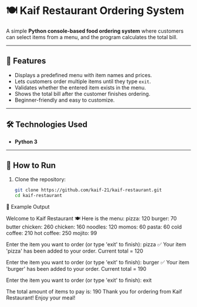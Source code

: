 # 🍽️ Kaif Restaurant Ordering System

A simple **Python console-based food ordering system** where customers can select items from a menu, and the program calculates the total bill.

---

## 📌 Features
- Displays a predefined menu with item names and prices.  
- Lets customers order multiple items until they type `exit`.  
- Validates whether the entered item exists in the menu.  
- Shows the total bill after the customer finishes ordering.  
- Beginner-friendly and easy to customize.

---

## 🛠️ Technologies Used
- **Python 3**

---

## 🚀 How to Run
1. Clone the repository:
   ```bash
   git clone https://github.com/kaif-21/kaif-restaurant.git
   cd kaif-restaurant
📖 Example Output

   Welcome to Kaif Restaurant 🍽️
Here is the menu:
pizza: 120
burger: 70
butter chicken: 260
chicken: 160
noodles: 120
momos: 60
pasta: 60
cold coffee: 210
hot coffee: 250
mojito: 99

Enter the item you want to order (or type 'exit' to finish): pizza
✅ Your item 'pizza' has been added to your order. Current total = 120

Enter the item you want to order (or type 'exit' to finish): burger
✅ Your item 'burger' has been added to your order. Current total = 190

Enter the item you want to order (or type 'exit' to finish): exit

The total amount of items to pay is: 190
Thank you for ordering from Kaif Restaurant!
Enjoy your meal!

